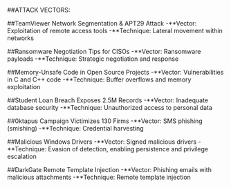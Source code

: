 ##ATTACK VECTORS:

##TeamViewer Network Segmentation & APT29 Attack
-**Vector: Exploitation of remote access tools
-**Technique: Lateral movement within networks
                                               
##Ransomware Negotiation Tips for CISOs
-**Vector: Ransomware payloads
-**Technique: Strategic negotiation and response
                                                                          
##Memory-Unsafe Code in Open Source Projects
-**Vector: Vulnerabilities in C and C++ code
-**Technique: Buffer overflows and memory exploitation

##Student Loan Breach Exposes 2.5M Records
-**Vector: Inadequate database security
-**Technique: Unauthorized access to personal data

##0ktapus Campaign Victimizes 130 Firms
-**Vector: SMS phishing (smishing)
-**Technique: Credential harvesting

##Malicious Windows Drivers
-**Vector: Signed malicious drivers
-**Technique: Evasion of detection, enabling persistence and privilege escalation

##DarkGate Remote Template Injection
-**Vector: Phishing emails with malicious attachments
-**Technique: Remote template injection
